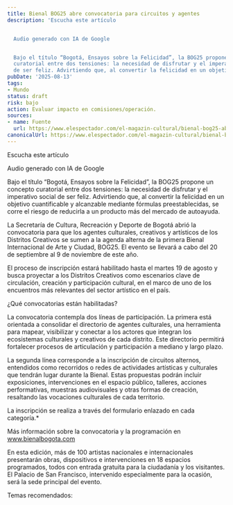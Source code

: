```yaml
---
title: Bienal BOG25 abre convocatoria para circuitos y agentes
description: 'Escucha este artículo


  Audio generado con IA de Google


  Bajo el título “Bogotá, Ensayos sobre la Felicidad”, la BOG25 propone un concepto
  curatorial entre dos tensiones: la necesidad de disfrutar y el imperativo social
  de ser feliz. Advirtiendo que, al convertir la felicidad en un objetivo…'
pubDate: '2025-08-13'
tags:
- Mundo
status: draft
risk: bajo
action: Evaluar impacto en comisiones/operación.
sources:
- name: Fuente
  url: https://www.elespectador.com/el-magazin-cultural/bienal-bog25-abre-convocatoria-para-circuitos-y-agentes-culturales-como-inscribirse-noticias-hoy/
canonicalUrl: https://www.elespectador.com/el-magazin-cultural/bienal-bog25-abre-convocatoria-para-circuitos-y-agentes-culturales-como-inscribirse-noticias-hoy/
---
```

Escucha este artículo

Audio generado con IA de Google

Bajo el título “Bogotá, Ensayos sobre la Felicidad”, la BOG25 propone un concepto curatorial entre dos tensiones: la necesidad de disfrutar y el imperativo social de ser feliz. Advirtiendo que, al convertir la felicidad en un objetivo cuantificable y alcanzable mediante fórmulas preestablecidas, se corre el riesgo de reducirla a un producto más del mercado de autoayuda.

La Secretaría de Cultura, Recreación y Deporte de Bogotá abrió la convocatoria para que los agentes culturales, creativos y artísticos de los Distritos Creativos se sumen a la agenda alterna de la primera Bienal Internacional de Arte y Ciudad, BOG25. El evento se llevará a cabo del 20 de septiembre al 9 de noviembre de este año.

El proceso de inscripción estará habilitado hasta el martes 19 de agosto y busca proyectar a los Distritos Creativos como escenarios clave de circulación, creación y participación cultural, en el marco de uno de los encuentros más relevantes del sector artístico en el país.

¿Qué convocatorias están habilitadas?

La convocatoria contempla dos líneas de participación. La primera está orientada a consolidar el directorio de agentes culturales, una herramienta para mapear, visibilizar y conectar a los actores que integran los ecosistemas culturales y creativos de cada distrito. Este directorio permitirá fortalecer procesos de articulación y participación a mediano y largo plazo.

La segunda línea corresponde a la inscripción de circuitos alternos, entendidos como recorridos o redes de actividades artísticas y culturales que tendrán lugar durante la Bienal. Estas propuestas podrán incluir exposiciones, intervenciones en el espacio público, talleres, acciones performativas, muestras audiovisuales y otras formas de creación, resaltando las vocaciones culturales de cada territorio.

La inscripción se realiza a través del formulario enlazado en cada categoría.*

Más información sobre la convocatoria y la programación en www.bienalbogota.com

En esta edición, más de 100 artistas nacionales e internacionales presentarán obras, dispositivos e intervenciones en 18 espacios programados, todos con entrada gratuita para la ciudadanía y los visitantes. El Palacio de San Francisco, intervenido especialmente para la ocasión, será la sede principal del evento.

Temas recomendados: